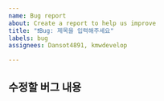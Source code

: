 ```yaml
---
name: Bug report
about: Create a report to help us improve
title: "❗️Bug: 제목을 입력해주세요"
labels: bug
assignees: Dansot4891, kmwdevelop

---
```


**수정할 버그 내용**
---
